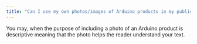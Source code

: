```yaml
---
title: "Can I use my own photos/images of Arduino products in my publication/website?"
---
```


You may, when the purpose of including a photo of an Arduino product is descriptive meaning that the photo helps the reader understand your text.
